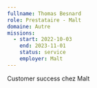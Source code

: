 ```yaml
---
fullname: Thomas Besnard
role: Prestataire - Malt
domaine: Autre
missions:
  - start: 2022-10-03
    end: 2023-11-01
    status: service
    employer: Malt
---
```


Customer success chez Malt
